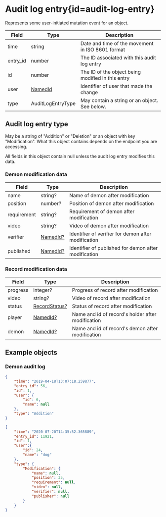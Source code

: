 <div class='panel fade js-scroll-anim' data-anim='fade'>

# Audit log entry{id=audit-log-entry}

Represents some user-initiated mutation event for an object.

| Field        | Type                 | Description |
| ------------ | -------------------- | ----------- |
| time         | string               | Date and time of the movement in ISO 8601 format |
| entry_id     | number               | The ID associated with this audit log entry |
| id           | number               | The ID of the object being modified in this entry |
| user         | [NamedId](#named-id) | Identifier of user that made the change |
| type         | AuditLogEntryType    | May contain a string or an object. See below. |

## Audit log entry type

May be a string of "Addition" or "Deletion" or an object with key "Modification". What this object contains depends on the endpoint you are accessing.

All fields in this object contain null unless the audit log entry modifies this data.

### Demon modification data

| Field        | Type                  | Description |
| ------------ | --------------------- | ----------- |
| name         | string?               | Name of demon after modification |
| position     | number?               | Position of demon after modification |
| requirement  | string?               | Requirement of demon after modification |
| video        | string?               | Video of demon after modification |
| verifier     | [NamedId?](#named-id) | Identifier of verifier for demon after modification |
| published    | [NamedId?](#named-id) | Identifier of published for demon after modification |

### Record modification data

| Field    | Type                            | Description |
| -------- | ------------------------------- | ----------- |
| progress | integer?                        | Progress of record after modification |
| video    | string?                         | Video of record after modification |
| status   | [RecordStatus?](#record-status) | Status of record after modification |
| player   | [NamedId?](#named-id)           | Name and id of record's holder after modification |
| demon    | [NamedId?](#named-id)           | Name and id of record's demon after modification |

## Example objects

### Demon audit log

```json
{
    "time": "2019-04-18T13:07:18.259877",
    "entry_id": 56,
    "id": 1,
    "user": {
        "id": 6,
        "name": null
    },
    "type": "Addition"
}
```

```json
{
    "time": "2020-07-20T14:35:52.365889",
    "entry_id": 11921,
    "id": 1,
    "user":{
        "id": 24,
        "name": "dog"
    },
    "type": {
        "Modification": {
            "name": null,
            "position": 35,
            "requirement": null,
            "video": null,
            "verifier": null,
            "publisher": null
        }
    }
}
```

</div>